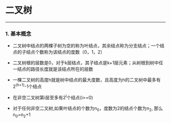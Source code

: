 # 二叉树
___
### 1. 基本概念

  * 二叉树中结点的两棵子树为空的称为叶结点，其余结点称为分支结点；一个结点的子结点个数称为该结点的度数（0，1，2）
  
  * 二叉树根的层数是0，对于k层结点，其子结点是k+1层元素；从树根到树中任一结点的路径长度就是该结点所在的层数
  
  * 一棵二叉树的高度h就是树中结点的最大度数，且高度为h的二叉树中最多有2<sup>(h+1)</sup>-1个结点
  
  * 在非空二叉树第i层至多有2<sup>i</sup>个结点(i>=0)
  
  * 对于任何非空二叉树,如果叶结点的个数为n<sub>0</sub>，度数为2的结点个数为n<sub>2</sub>, 那么n<sub>0</sub>=n<sub>2</sub>+1
